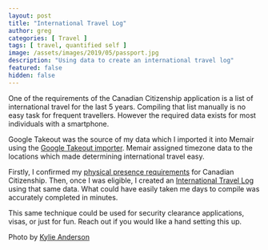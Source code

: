 ```yaml
---
layout: post
title: "International Travel Log"
author: greg
categories: [ Travel ]
tags: [ travel, quantified self ]
image: /assets/images/2019/05/passport.jpg
description: "Using data to create an international travel log"
featured: false
hidden: false
---
```


One of the requirements of the Canadian Citizenship application is a list of international travel for the last 5 years. Compiling that list manually is no easy task for frequent travellers. However the required data exists for most individuals with a smartphone.

Google Takeout was the source of my data which I imported it into Memair using the [Google Takeout importer](https://pypi.org/project/gtmem/). Memair assigned timezone data to the locations which made determining international travel easy.

Firstly, I confirmed my [physical presence requirements](https://github.com/memair/jupyter/blob/master/Canadian%20Citizenship%20Eligibility.ipynb) for Canadian Citizenship. Then, once I was eligible, I created an [International Travel Log](https://github.com/memair/jupyter/blob/master/International%20Travel%20Log.ipynb) using that same data. What could have easily taken me days to compile was accurately completed in minutes.

This same technique could be used for security clearance applications, visas, or just for fun. Reach out if you would like a hand setting this up.

Photo by [Kylie Anderson](https://unsplash.com/photos/aGDILBE1Kus?utm_source=unsplash&utm_medium=referral&utm_content=creditCopyText)